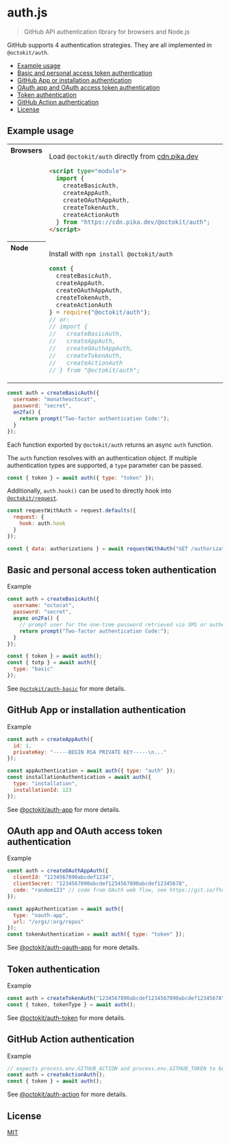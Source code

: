 # auth.js

> GitHub API authentication library for browsers and Node.js

GitHub supports 4 authentication strategies. They are all implemented in `@octokit/auth`.

<!-- toc -->

- [Example usage](#example-usage)
- [Basic and personal access token authentication](#basic-and-personal-access-token-authentication)
- [GitHub App or installation authentication](#github-app-or-installation-authentication)
- [OAuth app and OAuth access token authentication](#oauth-app-and-oauth-access-token-authentication)
- [Token authentication](#token-authentication)
- [GitHub Action authentication](#github-action-authentication)
- [License](#license)

<!-- tocstop -->

## Example usage

<table>
<tbody valign=top align=left>
<tr><th>
Browsers
</th><td width=100%>

Load `@octokit/auth` directly from [cdn.pika.dev](https://cdn.pika.dev)

```html
<script type="module">
  import {
    createBasicAuth,
    createAppAuth,
    createOAuthAppAuth,
    createTokenAuth,
    createActionAuth
  } from "https://cdn.pika.dev/@octokit/auth";
</script>
```

</td></tr>
<tr><th>
Node
</th><td>

Install with <code>npm install @octokit/auth</code>

```js
const {
  createBasicAuth,
  createAppAuth,
  createOAuthAppAuth,
  createTokenAuth,
  createActionAuth
} = require("@octokit/auth");
// or:
// import {
//   createBasicAuth,
//   createAppAuth,
//   createOAuthAppAuth,
//   createTokenAuth,
//   createActionAuth
// } from "@octokit/auth";
```

</td></tr>
</tbody>
</table>

```js
const auth = createBasicAuth({
  username: "monatheoctocat",
  password: "secret",
  on2fa() {
    return prompt("Two-factor authentication Code:");
  }
});
```

Each function exported by `@octokit/auth` returns an async `auth` function.

The `auth` function resolves with an authentication object. If multiple authentication types are supported, a `type` parameter can be passed.

```js
const { token } = await auth({ type: "token" });
```

Additionally, `auth.hook()` can be used to directly hook into [`@octokit/request`](https://github.com/octokit/request.js#readme).

```js
const requestWithAuth = request.defaults({
  request: {
    hook: auth.hook
  }
});

const { data: authorizations } = await requestWithAuth("GET /authorizations");
```

## Basic and personal access token authentication

Example

```js
const auth = createBasicAuth({
  username: "octocat",
  password: "secret",
  async on2Fa() {
    // prompt user for the one-time password retrieved via SMS or authenticator app
    return prompt("Two-factor authentication Code:");
  }
});

const { token } = await auth();
const { totp } = await auth({
  type: "basic"
});
```

See [`@octokit/auth-basic`](https://github.com/octokit/auth-basic.js#readme) for more details.

## GitHub App or installation authentication

Example

```js
const auth = createAppAuth({
  id: 1,
  privateKey: "-----BEGIN RSA PRIVATE KEY-----\n..."
});

const appAuthentication = await auth({ type: "auth" });
const installationAuthentication = await auth({
  type: "installation",
  installationId: 123
});
```

See [@octokit/auth-app](https://github.com/octokit/auth-app.js#readme) for more details.

## OAuth app and OAuth access token authentication

Example

```js
const auth = createOAuthAppAuth({
  clientId: "1234567890abcdef1234",
  clientSecret: "1234567890abcdef1234567890abcdef12345678",
  code: "random123" // code from OAuth web flow, see https://git.io/fhd1D
});

const appAuthentication = await auth({
  type: "oauth-app",
  url: "/orgs/:org/repos"
});
const tokenAuthentication = await auth({ type: "token" });
```

See [@octokit/auth-oauth-app](https://github.com/octokit/auth-oauth-app.js#readme) for more details.

## Token authentication

Example

```js
const auth = createTokenAuth("1234567890abcdef1234567890abcdef12345678");
const { token, tokenType } = await auth();
```

See [@octokit/auth-token](https://github.com/octokit/auth-token.js#readme) for more details.

## GitHub Action authentication

Example

```js
// expects process.env.GITHUB_ACTION and process.env.GITHUB_TOKEN to be set
const auth = createActionAuth();
const { token } = await auth();
```

See [@octokit/auth-action](https://github.com/octokit/auth-action.js#readme) for more details.

## License

[MIT](LICENSE)
